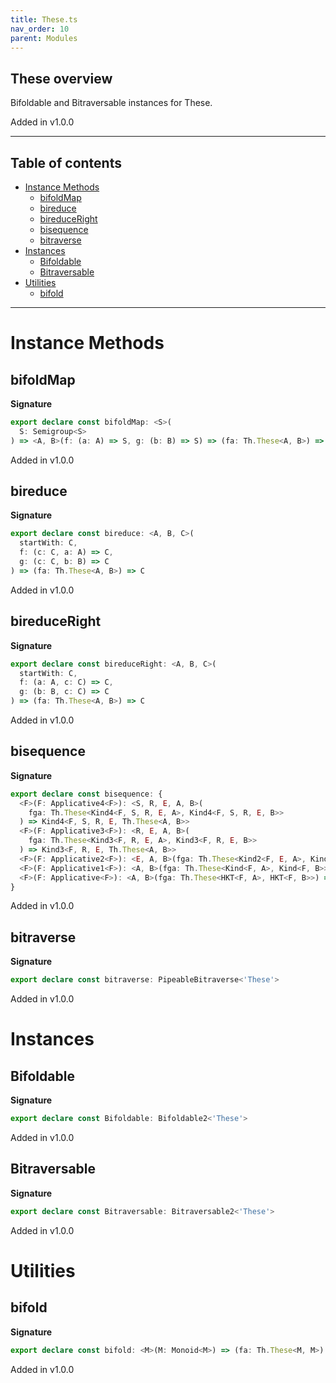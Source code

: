 ```yaml
---
title: These.ts
nav_order: 10
parent: Modules
---
```


## These overview

Bifoldable and Bitraversable instances for These.

Added in v1.0.0

---

<h2 class="text-delta">Table of contents</h2>

- [Instance Methods](#instance-methods)
  - [bifoldMap](#bifoldmap)
  - [bireduce](#bireduce)
  - [bireduceRight](#bireduceright)
  - [bisequence](#bisequence)
  - [bitraverse](#bitraverse)
- [Instances](#instances)
  - [Bifoldable](#bifoldable)
  - [Bitraversable](#bitraversable)
- [Utilities](#utilities)
  - [bifold](#bifold)

---

# Instance Methods

## bifoldMap

**Signature**

```ts
export declare const bifoldMap: <S>(
  S: Semigroup<S>
) => <A, B>(f: (a: A) => S, g: (b: B) => S) => (fa: Th.These<A, B>) => S
```

Added in v1.0.0

## bireduce

**Signature**

```ts
export declare const bireduce: <A, B, C>(
  startWith: C,
  f: (c: C, a: A) => C,
  g: (c: C, b: B) => C
) => (fa: Th.These<A, B>) => C
```

Added in v1.0.0

## bireduceRight

**Signature**

```ts
export declare const bireduceRight: <A, B, C>(
  startWith: C,
  f: (a: A, c: C) => C,
  g: (b: B, c: C) => C
) => (fa: Th.These<A, B>) => C
```

Added in v1.0.0

## bisequence

**Signature**

```ts
export declare const bisequence: {
  <F>(F: Applicative4<F>): <S, R, E, A, B>(
    fga: Th.These<Kind4<F, S, R, E, A>, Kind4<F, S, R, E, B>>
  ) => Kind4<F, S, R, E, Th.These<A, B>>
  <F>(F: Applicative3<F>): <R, E, A, B>(
    fga: Th.These<Kind3<F, R, E, A>, Kind3<F, R, E, B>>
  ) => Kind3<F, R, E, Th.These<A, B>>
  <F>(F: Applicative2<F>): <E, A, B>(fga: Th.These<Kind2<F, E, A>, Kind2<F, E, B>>) => Kind2<F, E, Th.These<A, B>>
  <F>(F: Applicative1<F>): <A, B>(fga: Th.These<Kind<F, A>, Kind<F, B>>) => Kind<F, Th.These<A, B>>
  <F>(F: Applicative<F>): <A, B>(fga: Th.These<HKT<F, A>, HKT<F, B>>) => HKT<'These', Th.These<A, B>>
}
```

Added in v1.0.0

## bitraverse

**Signature**

```ts
export declare const bitraverse: PipeableBitraverse<'These'>
```

Added in v1.0.0

# Instances

## Bifoldable

**Signature**

```ts
export declare const Bifoldable: Bifoldable2<'These'>
```

Added in v1.0.0

## Bitraversable

**Signature**

```ts
export declare const Bitraversable: Bitraversable2<'These'>
```

Added in v1.0.0

# Utilities

## bifold

**Signature**

```ts
export declare const bifold: <M>(M: Monoid<M>) => (fa: Th.These<M, M>) => M
```

Added in v1.0.0

